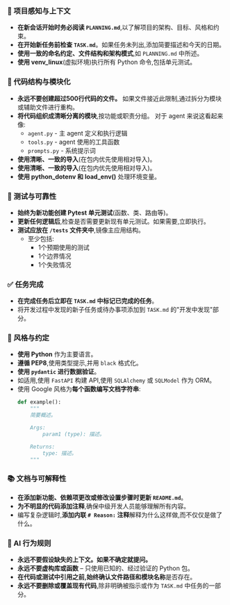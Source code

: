 ### 🔄 项目感知与上下文
- **在新会话开始时务必阅读 `PLANNING.md`**,以了解项目的架构、目标、风格和约束。
- **在开始新任务前检查 `TASK.md`**。如果任务未列出,添加简要描述和今天的日期。
- **使用一致的命名约定、文件结构和架构模式**,如 `PLANNING.md` 中所述。
- **使用 venv_linux**(虚拟环境)执行所有 Python 命令,包括单元测试。

### 🧱 代码结构与模块化
- **永远不要创建超过500行代码的文件。** 如果文件接近此限制,通过拆分为模块或辅助文件进行重构。
- **将代码组织成清晰分离的模块**,按功能或职责分组。
  对于 agent 来说这看起来像:
    - `agent.py` - 主 agent 定义和执行逻辑
    - `tools.py` - agent 使用的工具函数
    - `prompts.py` - 系统提示词
- **使用清晰、一致的导入**(在包内优先使用相对导入)。
- **使用清晰、一致的导入**(在包内优先使用相对导入)。
- **使用 python_dotenv 和 load_env()** 处理环境变量。

### 🧪 测试与可靠性
- **始终为新功能创建 Pytest 单元测试**(函数、类、路由等)。
- **更新任何逻辑后**,检查是否需要更新现有单元测试。如果需要,立即执行。
- **测试应放在 `/tests` 文件夹中**,镜像主应用结构。
  - 至少包括:
    - 1个预期使用的测试
    - 1个边界情况
    - 1个失败情况

### ✅ 任务完成
- **在完成任务后立即在 `TASK.md` 中标记已完成的任务**。
- 将开发过程中发现的新子任务或待办事项添加到 `TASK.md` 的"开发中发现"部分。

### 📎 风格与约定
- **使用 Python** 作为主要语言。
- **遵循 PEP8**,使用类型提示,并用 `black` 格式化。
- **使用 `pydantic` 进行数据验证**。
- 如适用,使用 `FastAPI` 构建 API,使用 `SQLAlchemy` 或 `SQLModel` 作为 ORM。
- 使用 Google 风格为**每个函数编写文档字符串**:
  ```python
  def example():
      """
      简要概述。

      Args:
          param1 (type): 描述。

      Returns:
          type: 描述。
      """
  ```

### 📚 文档与可解释性
- **在添加新功能、依赖项更改或修改设置步骤时更新 `README.md`**。
- **为不明显的代码添加注释**,确保中级开发人员能够理解所有内容。
- 编写复杂逻辑时,**添加内联 `# Reason:` 注释**解释为什么这样做,而不仅仅是做了什么。

### 🧠 AI 行为规则
- **永远不要假设缺失的上下文。如果不确定就提问。**
- **永远不要虚构库或函数** – 只使用已知的、经过验证的 Python 包。
- **在代码或测试中引用之前,始终确认文件路径和模块名称**是否存在。
- **永远不要删除或覆盖现有代码**,除非明确被指示或作为 `TASK.md` 中任务的一部分。